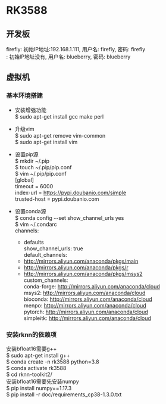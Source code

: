 # RK3588

## 开发板

firefly: 初始IP地址:192.168.1.111, 用户名: firefly, 密码: firefly  
: 初始IP地址没有, 用户名: blueberry, 密码: blueberry  

## 虚拟机

### 基本环境搭建

* 安装增强功能  
$ sudo apt-get install gcc make perl  

* 升级vim  
$ sudo apt-get remove vim-common  
$ sudo apt-get install vim  

* 设置pip源  
$ mkdir ~/.pip  
$ touch ~/.pip/pip.conf  
$ vim ~/.pip/pip.conf  
[global]  
timeout = 6000  
index-url = https://pypi.doubanio.com/simple  
trusted-host = pypi.doubanio.com  

* 设置conda源  
$ conda config --set show_channel_urls yes  
$ vim ~/.condarc  
channels:  
  - defaults  
show_channel_urls: true  
default_channels:  
  - http://mirrors.aliyun.com/anaconda/pkgs/main  
  - http://mirrors.aliyun.com/anaconda/pkgs/r  
  - http://mirrors.aliyun.com/anaconda/pkgs/msys2  
custom_channels:  
  conda-forge: http://mirrors.aliyun.com/anaconda/cloud  
  msys2: http://mirrors.aliyun.com/anaconda/cloud  
  bioconda: http://mirrors.aliyun.com/anaconda/cloud  
  menpo: http://mirrors.aliyun.com/anaconda/cloud  
  pytorch: http://mirrors.aliyun.com/anaconda/cloud  
  simpleitk: http://mirrors.aliyun.com/anaconda/cloud  

### 安装rknn的依赖项

安装bfloat16需要g++  
$ sudo apt-get install g++  
$ conda create -n rk3588 python=3.8  
$ conda activate rk3588  
$ cd rknn-toolkit2/  
安装bfloat16需要先安装numpy  
$ pip install numpy==1.17.3  
$ pip install -r doc/requirements_cp38-1.3.0.txt  
